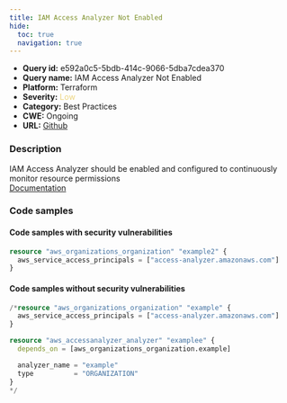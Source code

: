 ```yaml
---
title: IAM Access Analyzer Not Enabled
hide:
  toc: true
  navigation: true
---
```


<style>
  .highlight .hll {
    background-color: #ff171742;
  }
  .md-content {
    max-width: 1100px;
    margin: 0 auto;
  }
</style>

-   **Query id:** e592a0c5-5bdb-414c-9066-5dba7cdea370
-   **Query name:** IAM Access Analyzer Not Enabled
-   **Platform:** Terraform
-   **Severity:** <span style="color:#edd57e">Low</span>
-   **Category:** Best Practices
-   **CWE:** Ongoing
-   **URL:** [Github](https://github.com/DataDog/kics/tree/master/assets/queries/terraform/aws/iam_access_analyzer_not_enabled)

### Description
IAM Access Analyzer should be enabled and configured to continuously monitor resource permissions<br>
[Documentation](https://registry.terraform.io/providers/hashicorp/aws/latest/docs/resources/accessanalyzer_analyzer)

### Code samples
#### Code samples with security vulnerabilities
```tf title="Positive test num. 1 - tf file" hl_lines="1"
resource "aws_organizations_organization" "example2" {
  aws_service_access_principals = ["access-analyzer.amazonaws.com"]
}

```


#### Code samples without security vulnerabilities
```tf title="Negative test num. 1 - tf file"
/*resource "aws_organizations_organization" "example" {
  aws_service_access_principals = ["access-analyzer.amazonaws.com"]
}

resource "aws_accessanalyzer_analyzer" "examplee" {
  depends_on = [aws_organizations_organization.example]

  analyzer_name = "example"
  type          = "ORGANIZATION"
}
*/

```
